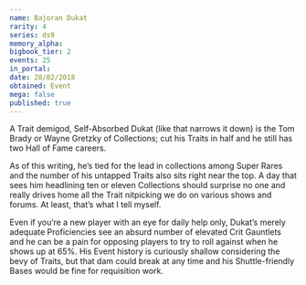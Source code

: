 ```yaml
---
name: Bajoran Dukat
rarity: 4
series: ds9
memory_alpha:
bigbook_tier: 2
events: 25
in_portal:
date: 28/02/2018
obtained: Event
mega: false
published: true
---
```


A Trait demigod, Self-Absorbed Dukat (like that narrows it down) is the Tom Brady or Wayne Gretzky of Collections; cut his Traits in half and he still has two Hall of Fame careers.

As of this writing, he’s tied for the lead in collections among Super Rares and the number of his untapped Traits also sits right near the top. A day that sees him headlining ten or eleven Collections should surprise no one and really drives home all the Trait nitpicking we do on various shows and forums. At least, that’s what I tell myself.

Even if you’re a new player with an eye for daily help only, Dukat’s merely adequate Proficiencies see an absurd number of elevated Crit Gauntlets and he can be a pain for opposing players to try to roll against when he shows up at 65%. His Event history is curiously shallow considering the bevy of Traits, but that dam could break at any time and his Shuttle-friendly Bases would be fine for requisition work.
